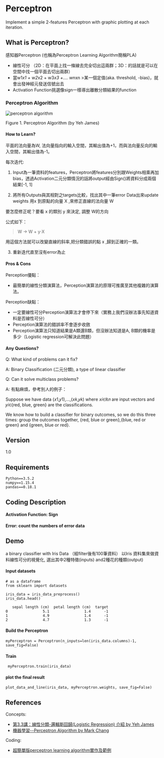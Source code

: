 # Perceptron
Implement a simple 2-features Perceptron with graphic plotting at each iteration.

## What is Perceptron?
感知器Perceptron (也稱為Perceptron Learning Algorithm簡稱PLA)
- 線性可分
 （2D：在平面上找一條線去完全切出這兩群；3D：的話就是可以在空間中找一個平面去切出兩群）
- 當w1*x1 + w2*x2 + w3*x3 +…. wn*xn >某一個定值(aka. threshold, -bias)，就會出發神經元發送信號出去
- Activation Function挑選像sign一樣導出離散分類結果的function

### Perceptron Algorithm
![perceptron algorithm](https://cdn-images-1.medium.com/max/1600/1*MofmXIxbv5AOIXHQp_hSOw.png)

Figure 1. Perceptron Algorithm (by Yeh James)

#### How to Learn?
平面的法向量為W, 法向量指向的輸入空間，其輸出值為+1，而與法向量反向的輸入空間，其輸出值為-1。

每次迭代:

1. Input為一筆資料的features，Perceptron將features分別跟Weights相乘再加bias，透過Activation二元分類情況的話將output經由Sign()將資料分成兩個結果[-1, 1]

2. 將所有Outputs與其相對之targets比較，找出其中一筆error Data出來update weights
用x 到原點的向量 X ,來修正直線的法向量 W

要怎麼修正呢？要看 x 的類別 y 來決定, 調整 W的方向

公式如下：
> W → W + y⋅X

用這個方法就可以改變直線的斜率,把分類錯誤的點 x ,歸到正確的一類。

3. 重新迭代直至沒有error為止


#### Pros & Cons
Perception優點：

- 最簡單的線性分類演算法，Perception演算法的原理可推廣至其他複雜的演算法。

Perception缺點：

- 一定要線性可分Perception演算法才會停下來（實務上我們沒辦法事先知道資料是否線性可分）
- Perception演算法的錯誤率不會逐步收斂
- Perception演算法只知道結果是A類還B類，但沒辦法知道是A, B類的機率是多少（Logistic regression可解決此問題）

#### Any Questions?
Q: What kind of problems can it fix?

A: Binary Classification (二元分類), a type of linear classifier


Q: Can it solve multiclass problems?

A: 有點麻煩，參考別人的例子：

Suppose we have data (𝑥1,𝑦1),…,(𝑥𝑘,𝑦𝑘) where 𝑥𝑖∈ℝ𝑛 are input vectors and 𝑦𝑖∈{red, blue, green} are the classifications.

We know how to build a classifier for binary outcomes, so we do this three times: group the outcomes together, {red, blue or green},{blue, red or green} and {green, blue or red}.



## Version
1.0

## Requirements
```
Python==3.5.2
numpy==1.15.4
pandas==0.18.1
```
## Coding Description
#### Activation Function: Sign
#### Error: count the numbers of error data


## Demo 

a binary classifier with Iris Data （經filter後有100筆資料）
以Iris 資料集來做資料線性可分的視覺化, 選出其中2種特徵(inputs) and2種花的種類(output)

#### Input datasets
```
# as a dataframe
from sklearn import datasets

iris_data = iris_data_preprocess()
iris_data.head()
```
```
   sepal length (cm)  petal length (cm)  target
0                5.1                1.4      -1
1                4.9                1.4      -1
2                4.7                1.3      -1
```

#### Build the Perceptron
```
myPerceptron = Perceptron(n_inputs=len(iris_data.columns)-1, save_fig=False)
```

#### Train
```
 myPerceptron.train(iris_data)
```

#### plot the final result
```
plot_data_and_line(iris_data, myPerceptron.weights, save_fig=False)
```



## References
Concepts:

- [第3.3講：線性分類-邏輯斯回歸(Logistic Regression) 介紹 by Yeh James](https://medium.com/jameslearningnote/%E8%B3%87%E6%96%99%E5%88%86%E6%9E%90-%E6%A9%9F%E5%99%A8%E5%AD%B8%E7%BF%92-%E7%AC%AC3-3%E8%AC%9B-%E7%B7%9A%E6%80%A7%E5%88%86%E9%A1%9E-%E9%82%8F%E8%BC%AF%E6%96%AF%E5%9B%9E%E6%AD%B8-logistic-regression-%E4%BB%8B%E7%B4%B9-a1a5f47017e5)
- [機器學習--Perceptron Algorithm
 by Mark Chang](http://cpmarkchang.logdown.com/posts/189108-machine-learning-perceptron-algorithm)


Coding:

- [超簡單版perceptron learning algorithm實作及範例](http://terrence.logdown.com/posts/290508-python-simple-perceptron-learning-algorithm-implementations)


